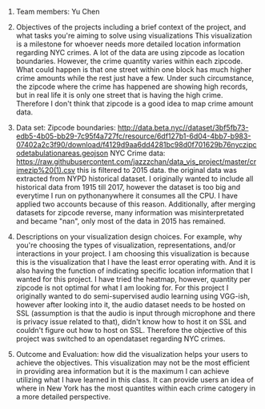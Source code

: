 1. Team members: Yu Chen

2. Objectives of the projects including a brief context of the project, and what tasks you're aiming to solve using visualizations
This visualization is a milestone for whoever needs more detailed location information regarding NYC crimes. 
A lot of the data are using zipcode as location boundaries. However, the crime quantity varies within each zipcode. What could happen is that one street within one block has much higher crime amounts while the rest just have a few. Under such circumstance, the zipcode where the crime has happened are showing high records, but in real life it is only one street that is having the high crime. Therefore I don't think that zipcode is a good idea to map crime amount data. 

3. Data set: Zipcode boundaries: http://data.beta.nyc//dataset/3bf5fb73-edb5-4b05-bb29-7c95f4a727fc/resource/6df127b1-6d04-4bb7-b983-07402a2c3f90/download/f4129d9aa6dd4281bc98d0f701629b76nyczipcodetabulationareas.geojson
             NYC Crime data: https://raw.githubusercontent.com/jazzzchan/data_vis_project/master/crimezip%20(1).csv this is filtered to 2015 data. the original data was extracted from NYPD historical dataset. I originally wanted to include all historical data from 1915 till 2017, however the dataset is too big and everytime I run on pythonanywhere it consumes all the CPU. I have applied two accounts because of this reason. Additionally, after merging datasets for zipcode reverse, many information was misinterpretated and became "nan", only most of the data in 2015 has remained.
4. Descriptions on your visualization design choices. For example, why you're choosing the types of visualization, representations, and/or interactions in your project.
I am choosing this visualization is because this is the visualization that I have the least error operating with. And it is also having the function of indicating specific location information that I wanted for this project. I have tried the heatmap, however, quantity per zipcode is not optimal for what I am looking for. For this project I originally wanted to do semi-supervised audio learning using VGG-ish, however after looking into it, the audio dataset needs to be hosted on SSL (assumption is that the audio is input through microphone and there is privacy issue related to that), didn't know how to host it on SSL and couldn't figure out how to host on SSL. Therefore the objective of this project was switched to an opendataset regarding NYC crimes. 
5. Outcome and Evaluation: how did the visualization helps your users to achieve the objectives.
This visualization may not be the most efficient in providing area information but it is the maximum I can achieve utilizing what I have learned in this class. It can provide users an idea of where in New York has the most quantites within each crime catogery in a more detailed perspective. 
